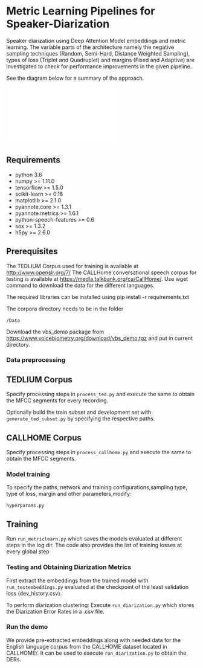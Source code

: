 # Metric Learning Pipelines for Speaker-Diarization
Speaker diarization using Deep Attention Model embeddings and metric learning. The variable parts of the architecture namely the negative sampling techniques (Random, Semi-Hard, Distance Weighted Sampling), types of loss (Triplet and Quadruplet) and margins (Fixed and Adaptive) are investigated to check for performance improvements in the given pipeline.

See the diagram below for a summary of the approach.

![Metric Learning Pipeline](approach.pdf)

## Requirements
* python 3.6
* numpy >= 1.11.0
* tensorflow >= 1.5.0
* scikit-learn >= 0.18
* matplotlib >= 2.1.0
* pyannote.core >= 1.3.1
* pyannote.metrics >= 1.6.1
* python-speech-features >= 0.6
* sox >= 1.3.2
* h5py >= 2.6.0

## Prerequisites
The TEDLIUM Corpus used for training is available at http://www.openslr.org/7/
The CALLHome conversational speech corpus for testing is available at https://media.talkbank.org/ca/CallHome/. Use wget command to download the data for the different languages.

The required libraries can be installed using pip install -r requirements.txt

The corpora directory needs to be in the folder 
```
/Data
```

Download the vbs_demo package from https://www.voicebiometry.org/download/vbs_demo.tgz and put in current directory.

### Data preprocessing
## TEDLIUM Corpus
Specify processing steps in ```process_ted.py``` and execute the same to obtain the MFCC segments for every recording.

Optionally build the train subset and development set with ```generate_ted_subset.py``` by specifying the respective paths.
## CALLHOME Corpus
Specify processing steps in ```process_callhome.py``` and execute the same to obtain the MFCC segments.

### Model training
To specify the paths, network and training configurations,sampling type, type of loss, margin and other parameters,modify:
```
hyperparams.py
```
## Training

Run ```run_metriclearn.py``` which saves the models evaluated at different steps in the log dir. The code also provides the list of training losses at every global step

### Testing and Obtaining Diarization Metrics
First extract the embeddings from the trained model with
```run_testembeddings.py``` evaluated at the checkpoint of the least validation loss (dev_history.csv).

To perform diarization clustering:
Execute ```run_diarization.py``` which stores the Diarization Error Rates in a .csv file. 


### Run the demo

We provide pre-extracted embeddings along with needed data for the English language corpus from the CALLHOME dataset located in CALLHOME/.  It can be used to execute ```run_diarization.py``` to obtain the DERs.


